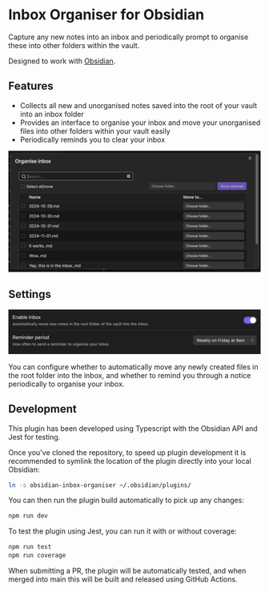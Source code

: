 # Inbox Organiser for Obsidian

Capture any new notes into an inbox and periodically prompt to organise these into other folders within the vault.

Designed to work with [Obsidian](https://obsidian.md).

## Features

- Collects all new and unorganised notes saved into the root of your vault into an inbox folder
- Provides an interface to organise your inbox and move your unorganised files into other folders within your vault easily
- Periodically reminds you to clear your inbox

![Organise inbox modal showing files and folder dropdowns](/docs/modal.png)

## Settings

![Settings screen showing inbox and period options](/docs/settings.png)

You can configure whether to automatically move any newly created files in the root folder into the inbox, and whether to remind you through a notice periodically to organise your inbox.

## Development

This plugin has been developed using Typescript with the Obsidian API and Jest for testing.

Once you've cloned the repository, to speed up plugin development it is recommended to symlink the location of the plugin directly into your local Obsidian:

```bash
ln -s obsidian-inbox-organiser ~/.obsidian/plugins/
```

You can then run the plugin build automatically to pick up any changes:

```bash
npm run dev
```

To test the plugin using Jest, you can run it with or without coverage:

```bash
npm run test
npm run coverage
```

When submitting a PR, the plugin will be automatically tested, and when merged into main this will be built and released using GitHub Actions.
